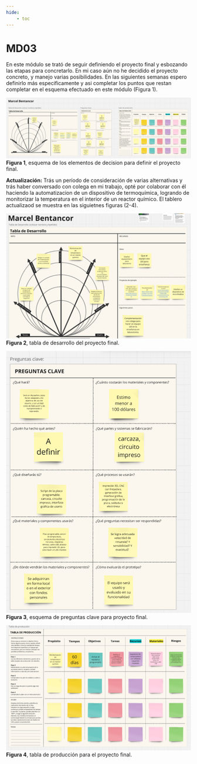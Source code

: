 ```yaml
---
hide:
    - toc
---
```


# MD03

En este módulo se trató de seguir definiendo el proyecto final y esbozando las etapas para concretarlo. En mi caso aún no he decidido el proyecto concreto, y manejo varias posibilidades. En las siguientes semanas espero definirlo más especificamente y asi completar los puntos que restan completar en el esquema efectuado en este módulo (Figura 1). 



![](../images/MD03/fig1.png)
**Figura 1**, esquema de los elementos de decision para definir el proyecto final. 

**Actualización:** 
Trás un período de consideración de varias alternativas y trás haber conversado con colega en mi trabajo, opté por colaborar con él haciendo la automatizacion de un dispositivo de termoquímica, logrando de monitorizar la temperatura en el interior de un reactor químico. 
El tablero actualizaod se muestra en las siguietnes figuras (2-4). 


![](../images/MD03/fig2.png)
**Figura 2**, tabla de desarrollo del proyecto final. 


![](../images/MD03/fig3.png)
**Figura 3**, esquema de preguntas clave para proyecto final. 


![](../images/MD03/fig4.png)
**Figura 4**, tabla de producción para el proyecto final. 




